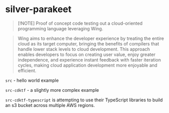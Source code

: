 # silver-parakeet

> [!NOTE] Proof of concept code testing out a cloud-oriented programming language leveraging Wing.

> Wing aims to enhance the developer experience by treating the entire cloud as its target computer, bringing the benefits of compilers that handle lower stack levels to cloud development. This approach enables developers to focus on creating user value, enjoy greater independence, and experience instant feedback with faster iteration cycles, making cloud application development more enjoyable and efficient.


`src` - hello world example

`src-cdktf` - a slightly more complex example

`src-cdktf-typescript` is attempting to use their TypeScript libraries to build an s3 bucket across multiple AWS regions.
